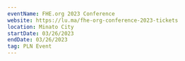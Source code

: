 ```yaml
---
eventName: FHE.org 2023 Conference 
website: https://lu.ma/fhe-org-conference-2023-tickets
location: Minato City
startDate: 03/26/2023
endDate: 03/26/2023
tag: PLN Event
---
```

